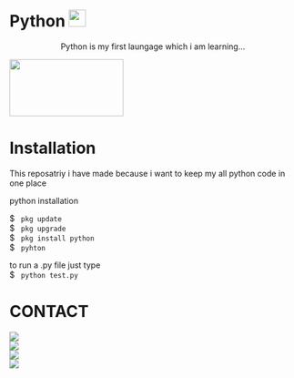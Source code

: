 # Python <img src="https://upload.wikimedia.org/wikipedia/commons/thumb/c/c3/Python-logo-notext.svg/768px-Python-logo-notext.svg.png" width="30" height="30">
<p><center>Python is my first laungage which i am learning...</center></p>
<img src="https://encrypted-tbn0.gstatic.com/images?q=tbn:ANd9GcSQ4Kx2ipZJbuA5qxutFmAKq_1sFYBZbZILrH0Pqj5OSqnwAoI&s" width="200" height="100">

# Installation

This reposatriy i have made because i want to keep my all python code
in one place

python installation

$ <code> pkg update</code><br/>
$ <code> pkg upgrade</code><br/>
$ <code> pkg install python</code><br/>
$ <code> pyhton</code><br/>


to run a .py file just type<br/>
$ <code> python test.py</code>

# CONTACT

<a href="https://github.com/jyotirmoybarman/">
	<img src="https://img.shields.io/badge/GITHUB-_jyotirmoybarman_-green?style=plastic&logo=github">
</a><br/>
<a href="https://instagram.com/jyotirmoy_barman_">
        <img src="https://img.shields.io/badge/INSTAGRAM-_jyotirmoy__barman__-yellow?style=plastic&logo=instagram">
</a><br/>
<a href="https://www.linkedin.com/in/jyotirmoy-barman-275018203">
        <img src="https://img.shields.io/badge/LINKEDIN-_Jyotirmoy_Barman_-blue?style=plastic&logo=linkedin">
</a><br/>
<a href="https://jyotirmoybarman.github.io/website/">
        <img src="https://img.shields.io/badge/WEBSITE-_jbsite_-red?style=plastic&logo=github">
</a><br/>
